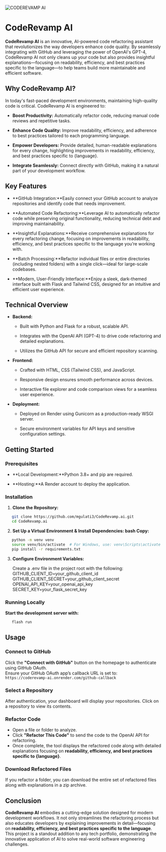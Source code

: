 ![CODEREVAMP AI](https://github.com/user-attachments/assets/a3ba9078-656e-4bb2-b017-342260391d2f)


CodeRevamp AI
=============

**CodeRevamp AI** is an innovative, AI-powered code refactoring assistant that revolutionizes the way developers enhance code quality. By seamlessly integrating with GitHub and leveraging the power of OpenAI's GPT-4, CodeRevamp AI not only cleans up your code but also provides insightful explanations—focusing on readability, efficiency, and best practices specific to the language—to help teams build more maintainable and efficient software.

Why CodeRevamp AI?
------------------

In today's fast-paced development environments, maintaining high-quality code is critical. CodeRevamp AI is engineered to:

*   **Boost Productivity:** Automatically refactor code, reducing manual code reviews and repetitive tasks.
    
*   **Enhance Code Quality:** Improve readability, efficiency, and adherence to best practices tailored to each programming language.
    
*   **Empower Developers:** Provide detailed, human-readable explanations for every change, highlighting improvements in readability, efficiency, and best practices specific to {language}.
    
*   **Integrate Seamlessly:** Connect directly with GitHub, making it a natural part of your development workflow.
    

Key Features
------------

*   **GitHub Integration:**Easily connect your GitHub account to analyze repositories and identify code that needs improvement.
    
*   **Automated Code Refactoring:**Leverage AI to automatically refactor code while preserving original functionality, reducing technical debt and improving maintainability.
    
*   **Insightful Explanations:**Receive comprehensive explanations for every refactoring change, focusing on improvements in readability, efficiency, and best practices specific to the language you’re working with.
    
*   **Batch Processing:**Refactor individual files or entire directories (including nested folders) with a single click—ideal for large-scale codebases.
    
*   **Modern, User-Friendly Interface:**Enjoy a sleek, dark-themed interface built with Flask and Tailwind CSS, designed for an intuitive and efficient user experience.
    

Technical Overview
------------------

*   **Backend:**
    
    *   Built with Python and Flask for a robust, scalable API.
        
    *   Integrates with the OpenAI API (GPT-4) to drive code refactoring and detailed explanations.
        
    *   Utilizes the GitHub API for secure and efficient repository scanning.
        
*   **Frontend:**
    
    *   Crafted with HTML, CSS (Tailwind CSS), and JavaScript.
        
    *   Responsive design ensures smooth performance across devices.
        
    *   Interactive file explorer and code comparison views for a seamless user experience.
        
*   **Deployment:**
    
    *   Deployed on Render using Gunicorn as a production-ready WSGI server.
        
    *   Secure environment variables for API keys and sensitive configuration settings.
        

Getting Started
---------------

### Prerequisites

*   **Local Development:**Python 3.8+ and pip are required.
    
*   **Hosting:**A Render account to deploy the application.
    

### Installation

1. **Clone the Repository:**

```bash
   git clone https://github.com/mgulati3/CodeRevamp.ai.git
   cd CodeRevamp.ai
```

2. **Set Up a Virtual Environment & Install Dependencies: bash Copy:**

```bash
   python -m venv venv
   source venv/bin/activate  # For Windows, use: venv\Scripts\activate
   pip install -r requirements.txt
```

3. **Configure Environment Variables:**

   Create a .env file in the project root with the following:
       GITHUB_CLIENT_ID=your_github_client_id
       GITHUB_CLIENT_SECRET=your_github_client_secret
       OPENAI_API_KEY=your_openai_api_key
       SECRET_KEY=your_flask_secret_key

### Running Locally

**Start the development server with:**

```bash
   flash run
```


## Usage

### Connect to GitHub
Click the **"Connect with GitHub"** button on the homepage to authenticate using GitHub OAuth.  
Ensure your GitHub OAuth app’s callback URL is set to:  
`https://coderevamp-ai.onrender.com/github-callback`

### Select a Repository
After authentication, your dashboard will display your repositories. Click on a repository to view its contents.

### Refactor Code
- Open a file or folder to analyze.
- Click **"Refactor This Code"** to send the code to the OpenAI API for refactoring.
- Once complete, the tool displays the refactored code along with detailed explanations focusing on **readability, efficiency, and best practices specific to {language}**.

### Download Refactored Files
If you refactor a folder, you can download the entire set of refactored files along with explanations in a zip archive.


## Conclusion

**CodeRevamp AI** embodies a cutting-edge solution designed for modern development workflows. It not only streamlines the refactoring process but also educates developers by explaining improvements in detail—focusing on **readability, efficiency, and best practices specific to the language**. This project is a standout addition to any tech portfolio, demonstrating the innovative application of AI to solve real-world software engineering challenges.






